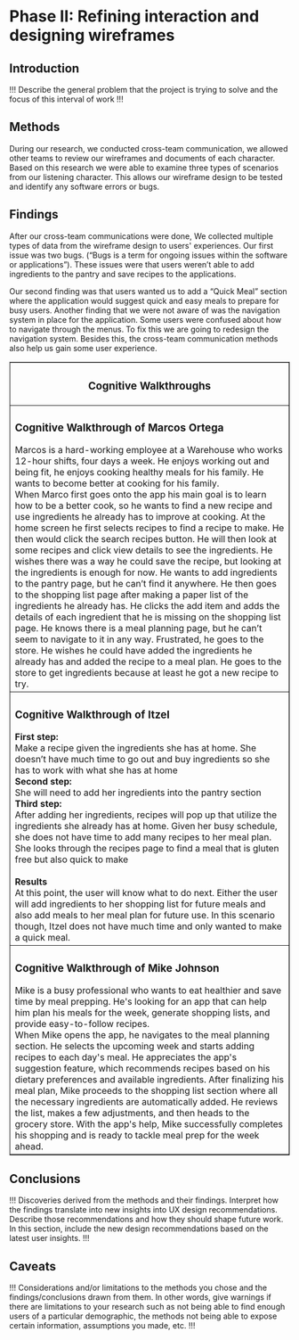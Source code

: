 # Phase II: Refining interaction and designing wireframes

## Introduction

!!! Describe the general problem that the project is trying to solve and the focus of this interval of work !!!

## Methods

During our research, we conducted cross-team communication, we allowed other teams to review our wireframes and documents of each character. Based on this research we were able to examine three types of scenarios from our listening character. This allows our wireframe design to be tested and identify any software errors or bugs.
## Findings

After our cross-team communications were done, We collected multiple types of data from the wireframe design to users' experiences. Our first issue was two bugs. (“Bugs is a term for ongoing issues within the software or applications”). These issues were that users weren’t able to add ingredients to the pantry and save recipes to the applications. 

Our second finding was that users wanted us to add a “Quick Meal” section where the application would suggest quick and easy meals to prepare for busy users. Another finding that we were not aware of was the navigation system in place for the application. Some users were confused about how to navigate through the menus. To fix this we are going to redesign the navigation system. Besides this, the cross-team communication methods also help us gain some user experience.

<table border="1" align="center">
  <thead>
    <tr>
      <th>
        <div align="center">
          <h3>Cognitive Walkthroughs</h3>
        </div>
      </th>
    </tr>
  </thead>
  <tbody>
    <tr>
      <td>
        <h3>Cognitive Walkthrough of Marcos Ortega</h3>
        Marcos is a hard-working employee at a Warehouse who works 12-hour shifts, four days a week. He enjoys working out and being fit, he enjoys cooking healthy meals for his family. He wants to become better at cooking for his family.<br>
        When Marco first goes onto the app his main goal is to learn how to be a better cook, so he wants to find a new recipe and use ingredients he already has to improve at cooking. At the home screen he first selects recipes to find a recipe to make. He then would click the search recipes button. He will then look at some recipes and click view details to see the ingredients. He wishes there was a way he could save the recipe, but looking at the ingredients is enough for now. He wants to add ingredients to the pantry page, but he can’t find it anywhere. He then goes to the shopping list page after making a paper list of the ingredients he already has. He clicks the add item and adds the details of each ingredient that he is missing on the shopping list page. He knows there is a meal planning page, but he can’t seem to navigate to it in any way. Frustrated, he goes to the store. He wishes he could have added the ingredients he already has and added the recipe to a meal plan. He goes to the store to get ingredients because at least he got a new recipe to try.
      </td>
    </tr>
    <tr>
      <td>
        <h3>Cognitive Walkthrough of Itzel</h3>
        <b>First step:</b>
        <br>
          Make a recipe given the ingredients she has at home. She doesn’t have much time to go out and buy ingredients so she has to work with what she has at home
        <br>
        <b>Second step:</b>
        <br>
           She will need to add her ingredients into the pantry section
        <br>
        <b>Third step:</b>
        <br>
           After adding her ingredients, recipes will pop up that utilize the ingredients she already has at home. Given her busy schedule, she does not have time to add many recipes to her meal plan. She looks through the recipes page to find a meal that is gluten free but also quick to make
        <br><br>
        <b>Results</b>
        <br>
        At this point, the user will know what to do next. Either the user will add ingredients to her shopping list for future meals and also add meals to her meal plan for future use. In this scenario though, Itzel does not have much time and only wanted to make a quick meal.
      </td>
    </tr>
    <tr>
      <td>
        <h3>Cognitive Walkthrough of Mike Johnson</h3>
        Mike is a busy professional who wants to eat healthier and save time by meal prepping. He's looking for an app that can help him plan his meals for the week, generate shopping lists, and provide easy-to-follow recipes.<br>
        When Mike opens the app, he navigates to the meal planning section. He selects the upcoming week and starts adding recipes to each day's meal. He appreciates the app's suggestion feature, which recommends recipes based on his dietary preferences and available ingredients. After finalizing his meal plan, Mike proceeds to the shopping list section where all the necessary ingredients are automatically added. He reviews the list, makes a few adjustments, and then heads to the grocery store. With the app's help, Mike successfully completes his shopping and is ready to tackle meal prep for the week ahead.
      </td>
    </tr>
  </tbody>
</table>







## Conclusions

!!! Discoveries derived from the methods and their findings. Interpret how the findings translate into new insights into UX design recommendations. Describe those recommendations and how they should shape future work. In this section, include the new design recommendations based on the latest user insights. !!!

## Caveats

!!! Considerations and/or limitations to the methods you chose and the findings/conclusions drawn from them. In other words, give warnings if there are limitations to your research such as not being able to find enough users of a particular demographic, the methods not being able to expose certain information, assumptions you made, etc. !!!
